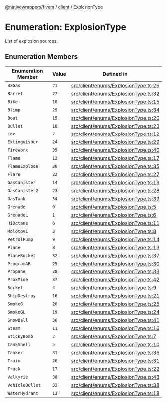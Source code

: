 [@nativewrappers/fivem](../../README.md) / [client](../README.md) / ExplosionType

# Enumeration: ExplosionType

List of explosion sources.

## Enumeration Members

| Enumeration Member | Value | Defined in |
| ------ | ------ | ------ |
| `BZGas` | `21` | [src/client/enums/ExplosionType.ts:26](https://github.com/nativewrappers/fivem/blob/9c9296849bd5d47a19ca095df40cd4686e165154/src/client/enums/ExplosionType.ts#L26) |
| `Barrel` | `27` | [src/client/enums/ExplosionType.ts:32](https://github.com/nativewrappers/fivem/blob/9c9296849bd5d47a19ca095df40cd4686e165154/src/client/enums/ExplosionType.ts#L32) |
| `Bike` | `10` | [src/client/enums/ExplosionType.ts:15](https://github.com/nativewrappers/fivem/blob/9c9296849bd5d47a19ca095df40cd4686e165154/src/client/enums/ExplosionType.ts#L15) |
| `Blimp` | `29` | [src/client/enums/ExplosionType.ts:34](https://github.com/nativewrappers/fivem/blob/9c9296849bd5d47a19ca095df40cd4686e165154/src/client/enums/ExplosionType.ts#L34) |
| `Boat` | `15` | [src/client/enums/ExplosionType.ts:20](https://github.com/nativewrappers/fivem/blob/9c9296849bd5d47a19ca095df40cd4686e165154/src/client/enums/ExplosionType.ts#L20) |
| `Bullet` | `18` | [src/client/enums/ExplosionType.ts:23](https://github.com/nativewrappers/fivem/blob/9c9296849bd5d47a19ca095df40cd4686e165154/src/client/enums/ExplosionType.ts#L23) |
| `Car` | `7` | [src/client/enums/ExplosionType.ts:12](https://github.com/nativewrappers/fivem/blob/9c9296849bd5d47a19ca095df40cd4686e165154/src/client/enums/ExplosionType.ts#L12) |
| `Extinguisher` | `24` | [src/client/enums/ExplosionType.ts:29](https://github.com/nativewrappers/fivem/blob/9c9296849bd5d47a19ca095df40cd4686e165154/src/client/enums/ExplosionType.ts#L29) |
| `FireWork` | `35` | [src/client/enums/ExplosionType.ts:40](https://github.com/nativewrappers/fivem/blob/9c9296849bd5d47a19ca095df40cd4686e165154/src/client/enums/ExplosionType.ts#L40) |
| `Flame` | `12` | [src/client/enums/ExplosionType.ts:17](https://github.com/nativewrappers/fivem/blob/9c9296849bd5d47a19ca095df40cd4686e165154/src/client/enums/ExplosionType.ts#L17) |
| `FlameExplode` | `30` | [src/client/enums/ExplosionType.ts:35](https://github.com/nativewrappers/fivem/blob/9c9296849bd5d47a19ca095df40cd4686e165154/src/client/enums/ExplosionType.ts#L35) |
| `Flare` | `22` | [src/client/enums/ExplosionType.ts:27](https://github.com/nativewrappers/fivem/blob/9c9296849bd5d47a19ca095df40cd4686e165154/src/client/enums/ExplosionType.ts#L27) |
| `GasCanister` | `14` | [src/client/enums/ExplosionType.ts:19](https://github.com/nativewrappers/fivem/blob/9c9296849bd5d47a19ca095df40cd4686e165154/src/client/enums/ExplosionType.ts#L19) |
| `GasCanister2` | `23` | [src/client/enums/ExplosionType.ts:28](https://github.com/nativewrappers/fivem/blob/9c9296849bd5d47a19ca095df40cd4686e165154/src/client/enums/ExplosionType.ts#L28) |
| `GasTank` | `34` | [src/client/enums/ExplosionType.ts:39](https://github.com/nativewrappers/fivem/blob/9c9296849bd5d47a19ca095df40cd4686e165154/src/client/enums/ExplosionType.ts#L39) |
| `Grenade` | `0` | [src/client/enums/ExplosionType.ts:5](https://github.com/nativewrappers/fivem/blob/9c9296849bd5d47a19ca095df40cd4686e165154/src/client/enums/ExplosionType.ts#L5) |
| `GrenadeL` | `1` | [src/client/enums/ExplosionType.ts:6](https://github.com/nativewrappers/fivem/blob/9c9296849bd5d47a19ca095df40cd4686e165154/src/client/enums/ExplosionType.ts#L6) |
| `HiOctane` | `6` | [src/client/enums/ExplosionType.ts:11](https://github.com/nativewrappers/fivem/blob/9c9296849bd5d47a19ca095df40cd4686e165154/src/client/enums/ExplosionType.ts#L11) |
| `Molotov1` | `3` | [src/client/enums/ExplosionType.ts:8](https://github.com/nativewrappers/fivem/blob/9c9296849bd5d47a19ca095df40cd4686e165154/src/client/enums/ExplosionType.ts#L8) |
| `PetrolPump` | `9` | [src/client/enums/ExplosionType.ts:14](https://github.com/nativewrappers/fivem/blob/9c9296849bd5d47a19ca095df40cd4686e165154/src/client/enums/ExplosionType.ts#L14) |
| `Plane` | `8` | [src/client/enums/ExplosionType.ts:13](https://github.com/nativewrappers/fivem/blob/9c9296849bd5d47a19ca095df40cd4686e165154/src/client/enums/ExplosionType.ts#L13) |
| `PlaneRocket` | `32` | [src/client/enums/ExplosionType.ts:37](https://github.com/nativewrappers/fivem/blob/9c9296849bd5d47a19ca095df40cd4686e165154/src/client/enums/ExplosionType.ts#L37) |
| `ProgramAR` | `25` | [src/client/enums/ExplosionType.ts:30](https://github.com/nativewrappers/fivem/blob/9c9296849bd5d47a19ca095df40cd4686e165154/src/client/enums/ExplosionType.ts#L30) |
| `Propane` | `28` | [src/client/enums/ExplosionType.ts:33](https://github.com/nativewrappers/fivem/blob/9c9296849bd5d47a19ca095df40cd4686e165154/src/client/enums/ExplosionType.ts#L33) |
| `ProxMine` | `37` | [src/client/enums/ExplosionType.ts:42](https://github.com/nativewrappers/fivem/blob/9c9296849bd5d47a19ca095df40cd4686e165154/src/client/enums/ExplosionType.ts#L42) |
| `Rocket` | `4` | [src/client/enums/ExplosionType.ts:9](https://github.com/nativewrappers/fivem/blob/9c9296849bd5d47a19ca095df40cd4686e165154/src/client/enums/ExplosionType.ts#L9) |
| `ShipDestroy` | `16` | [src/client/enums/ExplosionType.ts:21](https://github.com/nativewrappers/fivem/blob/9c9296849bd5d47a19ca095df40cd4686e165154/src/client/enums/ExplosionType.ts#L21) |
| `SmokeG` | `20` | [src/client/enums/ExplosionType.ts:25](https://github.com/nativewrappers/fivem/blob/9c9296849bd5d47a19ca095df40cd4686e165154/src/client/enums/ExplosionType.ts#L25) |
| `SmokeGL` | `19` | [src/client/enums/ExplosionType.ts:24](https://github.com/nativewrappers/fivem/blob/9c9296849bd5d47a19ca095df40cd4686e165154/src/client/enums/ExplosionType.ts#L24) |
| `SnowBall` | `36` | [src/client/enums/ExplosionType.ts:41](https://github.com/nativewrappers/fivem/blob/9c9296849bd5d47a19ca095df40cd4686e165154/src/client/enums/ExplosionType.ts#L41) |
| `Steam` | `11` | [src/client/enums/ExplosionType.ts:16](https://github.com/nativewrappers/fivem/blob/9c9296849bd5d47a19ca095df40cd4686e165154/src/client/enums/ExplosionType.ts#L16) |
| `StickyBomb` | `2` | [src/client/enums/ExplosionType.ts:7](https://github.com/nativewrappers/fivem/blob/9c9296849bd5d47a19ca095df40cd4686e165154/src/client/enums/ExplosionType.ts#L7) |
| `TankShell` | `5` | [src/client/enums/ExplosionType.ts:10](https://github.com/nativewrappers/fivem/blob/9c9296849bd5d47a19ca095df40cd4686e165154/src/client/enums/ExplosionType.ts#L10) |
| `Tanker` | `31` | [src/client/enums/ExplosionType.ts:36](https://github.com/nativewrappers/fivem/blob/9c9296849bd5d47a19ca095df40cd4686e165154/src/client/enums/ExplosionType.ts#L36) |
| `Train` | `26` | [src/client/enums/ExplosionType.ts:31](https://github.com/nativewrappers/fivem/blob/9c9296849bd5d47a19ca095df40cd4686e165154/src/client/enums/ExplosionType.ts#L31) |
| `Truck` | `17` | [src/client/enums/ExplosionType.ts:22](https://github.com/nativewrappers/fivem/blob/9c9296849bd5d47a19ca095df40cd4686e165154/src/client/enums/ExplosionType.ts#L22) |
| `Valkyrie` | `38` | [src/client/enums/ExplosionType.ts:43](https://github.com/nativewrappers/fivem/blob/9c9296849bd5d47a19ca095df40cd4686e165154/src/client/enums/ExplosionType.ts#L43) |
| `VehicleBullet` | `33` | [src/client/enums/ExplosionType.ts:38](https://github.com/nativewrappers/fivem/blob/9c9296849bd5d47a19ca095df40cd4686e165154/src/client/enums/ExplosionType.ts#L38) |
| `WaterHydrant` | `13` | [src/client/enums/ExplosionType.ts:18](https://github.com/nativewrappers/fivem/blob/9c9296849bd5d47a19ca095df40cd4686e165154/src/client/enums/ExplosionType.ts#L18) |
